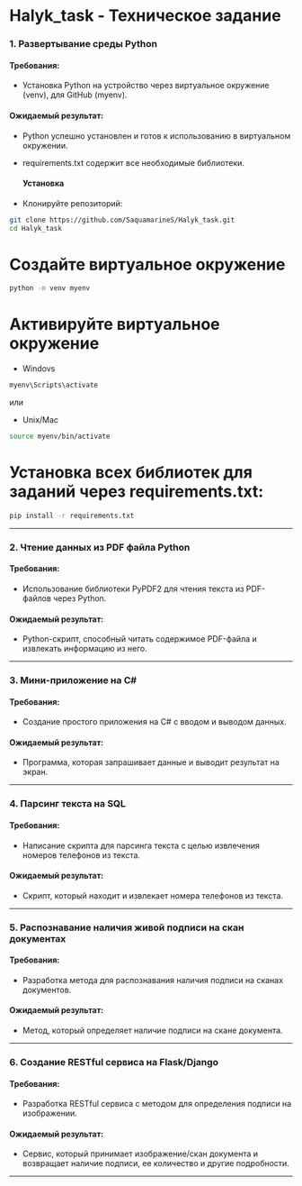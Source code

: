 # Halyk_task - Техническое задание

### 1. Развертывание среды Python

#### Требования:
- Установка Python на устройство через виртуальное окружение (venv), для GitHub (myenv).

#### Ожидаемый результат:
- Python успешно установлен и готов к использованию в виртуальном окружении.
- requirements.txt содержит все необходимые библиотеки.

  #### Установка

- Клонируйте репозиторий:

```bash
git clone https://github.com/SaquamarineS/Halyk_task.git
cd Halyk_task
```
# Создайте виртуальное окружение
```bash
python -m venv myenv
```
# Активируйте виртуальное окружение
- Windovs
```bash
myenv\Scripts\activate 
```
или
- Unix/Mac
```bash
source myenv/bin/activate 
```

# Установка всех библиотек для заданий через requirements.txt:
  
```bash
pip install -r requirements.txt
```

---

### 2. Чтение данных из PDF файла Python

#### Требования:
- Использование библиотеки PyPDF2 для чтения текста из PDF-файлов через Python.

#### Ожидаемый результат:
- Python-скрипт, способный читать содержимое PDF-файла и извлекать информацию из него.

---

### 3. Мини-приложение на C#

#### Требования:
- Создание простого приложения на C# с вводом и выводом данных.

#### Ожидаемый результат:
- Программа, которая запрашивает данные и выводит результат на экран.

---

### 4. Парсинг текста на SQL

#### Требования:
- Написание скрипта для парсинга текста с целью извлечения номеров телефонов из текста.

#### Ожидаемый результат:
- Скрипт, который находит и извлекает номера телефонов из текста.

---

### 5. Распознавание наличия живой подписи на скан документах

#### Требования:
- Разработка метода для распознавания наличия подписи на сканах документов.

#### Ожидаемый результат:
- Метод, который определяет наличие подписи на скане документа.

---

### 6. Создание RESTful сервиса на Flask/Django

#### Требования:
- Разработка RESTful сервиса с методом для определения подписи на изображении.

#### Ожидаемый результат:
- Сервис, который принимает изображение/скан документа и возвращает наличие подписи, ее количество и другие подробности.


---
